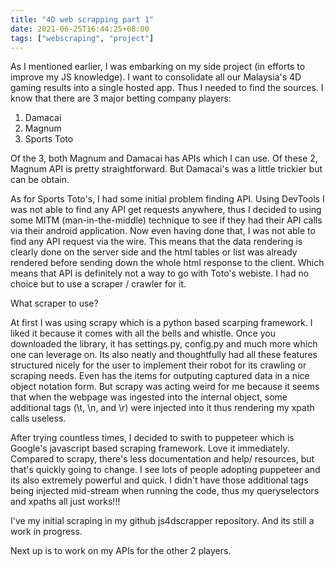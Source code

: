 ```yaml
---
title: "4D web scrapping part 1"
date: 2021-06-25T16:44:25+08:00
tags: ["webscraping", "project"]
---
```


As I mentioned earlier, I was embarking on my side project (in efforts to improve my JS knowledge). I want to consolidate all our Malaysia's 4D gaming results into a single hosted app. Thus I needed to find the sources. I know that there are 3 major betting company players:

1. Damacai
2. Magnum
3. Sports Toto

Of the 3, both Magnum and Damacai has APIs which I can use. Of these 2, Magnum API is pretty straightforward. But Damacai's was a little trickier but can be obtain.

As for Sports Toto's, I had some initial problem finding API. Using DevTools I was not able to find any API get requests anywhere, thus I decided to using some MITM (man-in-the-middle) technique to see if they had their API calls via their android application. Now even having done that, I was not able to find any API request via the wire. This means that the data rendering is clearly done on the server side and the html tables or list was already rendered before sending down the whole html response to the client. Which means that API is definitely not a way to go with Toto's webiste. I had no choice but to use a scraper / crawler for it.

What scraper to use?

At first I was using scrapy which is a python based scarping framework. I liked it because it comes with all the bells and whistle. Once you downloaded the library, it has settings.py, config.py and much more which one can leverage on. Its also neatly and thoughtfully had all these features structured nicely for the user to implement their robot for its crawling or scraping needs. Even has the items for outputing captured data in a nice object notation form. But scrapy was acting weird for me because it seems that when the webpage was ingested into the internal object, some additional tags (\\t, \\n, and \\r) were injected into it thus rendering my xpath calls useless.

After trying countless times, I decided to swith to puppeteer which is Google's javascript based scraping framework. Love it immediately. Compared to scrapy, there's less documentation and help/ resources, but that's quickly going to change. I see lots of people adopting puppeteer and its also extremely powerful and quick. I didn't have those additional tags being injected mid-stream when running the code, thus my queryselectors and xpaths all just works!!!

I've my initial scraping in my github js4dscrapper repository. And its still a work in progress.

Next up is to work on my APIs for the other 2 players.
